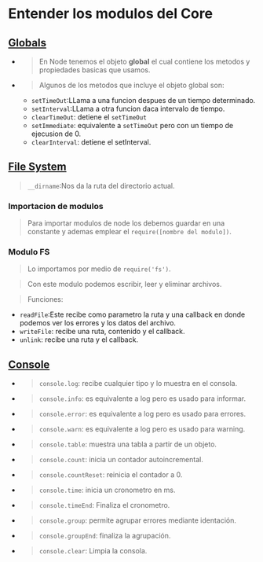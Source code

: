 # Entender los modulos  del Core
## [Globals](./Globals.js)
* > En Node tenemos el objeto **global** el cual contiene los metodos  y propiedades basicas que usamos.
 * >Algunos de los metodos que incluye el objeto global son:
    * `setTimeOut`:LLama a una funcion despues de un tiempo determinado.
    * `setInterval`:LLama a otra funcion daca intervalo de tiempo.
    * `clearTimeOut`: detiene el `setTimeOut`
    * `setImmediate`: equivalente a `setTimeOut` pero con un tiempo de ejecusion de 0.
    * `clearInterval`: detiene el setInterval.

## [File System](./File_System.js)
>`__dirname`:Nos da la ruta del directorio actual.
### Importacion de modulos
> Para importar modulos de node los debemos guardar en una constante y ademas emplear el `require([nombre del modulo])`.
### Modulo FS
>Lo importamos por medio de `require('fs')`.

>Con este modulo podemos escribir, leer y eliminar archivos.

>Funciones:
* `readFile`:Este recibe como parametro  la ruta y una callback en donde podemos ver los errores y los datos del archivo.
* `writeFile`: recibe una ruta, contenido y el callback.
* `unlink`: recibe una ruta y el callback.

## [Console](./Console.js)
* >`console.log`: recibe cualquier tipo y lo muestra en el consola.
* >`console.info`: es equivalente a log pero es usado para informar.
* >`console.error`: es equivalente a log pero es usado para errores.
* >`console.warn`: es equivalente a log pero es usado para warning.
* >`console.table`: muestra una tabla a partir de un objeto.
* >`console.count`: inicia un contador autoincremental.
* >`console.countReset`: reinicia el contador a 0.
* >`console.time`: inicia un cronometro en ms.
* >`console.timeEnd`: Finaliza el cronometro.
* >`console.group`: permite agrupar errores mediante identación.
* >`console.groupEnd`: finaliza la agrupación.
* >`console.clear`: Limpia la consola. 